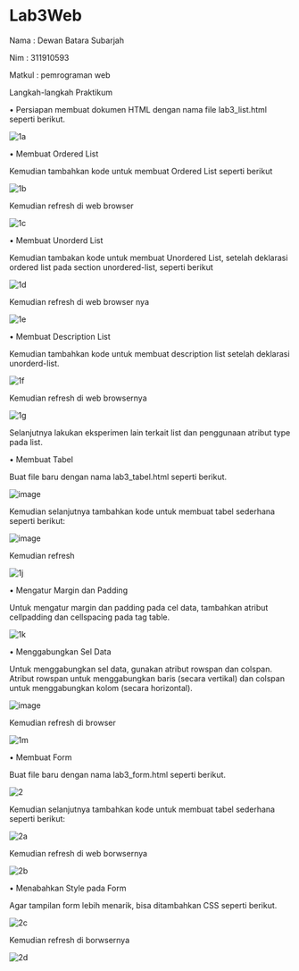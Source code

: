 # Lab3Web
Nama : Dewan Batara Subarjah 

Nim : 311910593

Matkul : pemrograman web

Langkah-langkah Praktikum

•	Persiapan membuat dokumen HTML dengan nama file lab3_list.html seperti berikut.

![1a](https://user-images.githubusercontent.com/56387936/115102035-bfecfe00-9f72-11eb-87e5-81568c1f9581.JPG)

•	Membuat Ordered List 

Kemudian tambahkan kode untuk membuat Ordered List seperti berikut

![1b](https://user-images.githubusercontent.com/56387936/115102212-9f717380-9f73-11eb-8320-1d7baa9c17c1.JPG)

Kemudian refresh di web browser

![1c](https://user-images.githubusercontent.com/56387936/115102268-03943780-9f74-11eb-85e6-bfaf1627caf0.JPG)

•	Membuat Unorderd List

Kemudian tambakan kode untuk membuat Unordered List, setelah deklarasi ordered list pada section unordered-list, seperti berikut 

![1d](https://user-images.githubusercontent.com/56387936/115102324-5a9a0c80-9f74-11eb-99b3-bc86ef4559f2.JPG)

Kemudian refresh di web browser nya 

![1e](https://user-images.githubusercontent.com/56387936/115102439-ff1c4e80-9f74-11eb-8fad-46fdb94ba250.JPG)

•	Membuat Description List

 Kemudian tambahkan kode untuk membuat description list setelah deklarasi unorderd-list.
 
![1f](https://user-images.githubusercontent.com/56387936/115102484-55898d00-9f75-11eb-9da2-46f9f2e5bebb.JPG)

Kemudian refresh di web browsernya 

![1g](https://user-images.githubusercontent.com/56387936/115102615-30494e80-9f76-11eb-8e74-aaed3694fc39.JPG)


Selanjutnya lakukan eksperimen lain terkait list dan penggunaan atribut type pada list.

•	Membuat Tabel

 Buat file baru dengan nama lab3_tabel.html seperti berikut.
 
![image](https://user-images.githubusercontent.com/56387936/115102661-77cfda80-9f76-11eb-9ec3-9f9105dc7acd.png)

Kemudian selanjutnya tambahkan kode untuk membuat tabel sederhana seperti berikut: 

![image](https://user-images.githubusercontent.com/56387936/115102678-90d88b80-9f76-11eb-8a98-7740e8db4fb2.png)

Kemudian refresh 

![1j](https://user-images.githubusercontent.com/56387936/115102690-ac439680-9f76-11eb-9ac4-fc505777ef2f.JPG)

•	Mengatur Margin dan Padding 

Untuk mengatur margin dan padding pada cel data, tambahkan atribut cellpadding dan cellspacing pada tag table.

![1k](https://user-images.githubusercontent.com/56387936/115102735-fc225d80-9f76-11eb-965c-6dc03db46971.JPG)

•	Menggabungkan Sel Data 

Untuk menggabungkan sel data, gunakan atribut rowspan dan colspan. Atribut rowspan untuk menggabungkan baris (secara vertikal) dan colspan untuk menggabungkan kolom (secara horizontal).

![image](https://user-images.githubusercontent.com/56387936/115102748-26741b00-9f77-11eb-8db0-011fa1eeab05.png)

Kemudian refresh di browser 

![1m](https://user-images.githubusercontent.com/56387936/115102763-5ae7d700-9f77-11eb-8afe-1ab1552e0cf7.JPG)

•	Membuat Form 

Buat file baru dengan nama lab3_form.html seperti berikut.

![2](https://user-images.githubusercontent.com/56387936/115102784-7652e200-9f77-11eb-808b-3c15dd538286.JPG)

Kemudian selanjutnya tambahkan kode untuk membuat tabel sederhana seperti berikut:

![2a](https://user-images.githubusercontent.com/56387936/115102794-88cd1b80-9f77-11eb-9bb9-8895d814f474.JPG)

Kemudian refresh di web borwsernya 

![2b](https://user-images.githubusercontent.com/56387936/115102825-c7fb6c80-9f77-11eb-8c6c-d284608cd675.JPG)

•	Menabahkan Style pada Form 

Agar tampilan form lebih menarik, bisa ditambahkan CSS seperti berikut.

![2c](https://user-images.githubusercontent.com/56387936/115102870-f8dba180-9f77-11eb-93b9-fd5191d32f28.JPG)

Kemudian refresh di borwsernya 

![2d](https://user-images.githubusercontent.com/56387936/115102909-2aed0380-9f78-11eb-9394-c01ad6cc1560.JPG)
